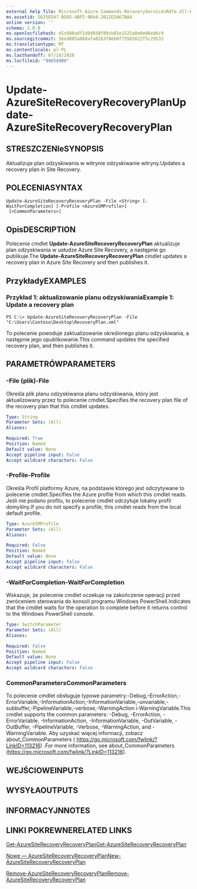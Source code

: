 ```yaml
---
external help file: Microsoft.Azure.Commands.RecoveryServicesRdfe.dll-Help.xml
ms.assetid: 5625ED47-BD85-4BF5-9044-2012E5A67BA4
online version: ''
schema: 2.0.0
ms.openlocfilehash: d1c680adf1d9d850f89cb81e1525a0e0e06eb6c9
ms.sourcegitcommit: 56ed085a868afa8263f8eb0f755b5822f5c29532
ms.translationtype: MT
ms.contentlocale: pl-PL
ms.lasthandoff: 07/18/2020
ms.locfileid: "94054980"
---
```

# <span data-ttu-id="b6291-101">Update-AzureSiteRecoveryRecoveryPlan</span><span class="sxs-lookup"><span data-stu-id="b6291-101">Update-AzureSiteRecoveryRecoveryPlan</span></span>

## <span data-ttu-id="b6291-102">STRESZCZENIe</span><span class="sxs-lookup"><span data-stu-id="b6291-102">SYNOPSIS</span></span>
<span data-ttu-id="b6291-103">Aktualizuje plan odzyskiwania w witrynie odzyskiwanie witryny.</span><span class="sxs-lookup"><span data-stu-id="b6291-103">Updates a recovery plan in Site Recovery.</span></span>

## <span data-ttu-id="b6291-104">POLECENIA</span><span class="sxs-lookup"><span data-stu-id="b6291-104">SYNTAX</span></span>

```
Update-AzureSiteRecoveryRecoveryPlan -File <String> [-WaitForCompletion] [-Profile <AzureSMProfile>]
 [<CommonParameters>]
```

## <span data-ttu-id="b6291-105">Opis</span><span class="sxs-lookup"><span data-stu-id="b6291-105">DESCRIPTION</span></span>
<span data-ttu-id="b6291-106">Polecenie cmdlet **Update-AzureSiteRecoveryRecoveryPlan** aktualizuje plan odzyskiwania w usłudze Azure Site Recovery, a następnie go publikuje.</span><span class="sxs-lookup"><span data-stu-id="b6291-106">The **Update-AzureSiteRecoveryRecoveryPlan** cmdlet updates a recovery plan in Azure Site Recovery and then publishes it.</span></span>

## <span data-ttu-id="b6291-107">Przykłady</span><span class="sxs-lookup"><span data-stu-id="b6291-107">EXAMPLES</span></span>

### <span data-ttu-id="b6291-108">Przykład 1: aktualizowanie planu odzyskiwania</span><span class="sxs-lookup"><span data-stu-id="b6291-108">Example 1: Update a recovery plan</span></span>
```
PS C:\> Update-AzureSiteRecoveryRecoveryPlan -File "C:\Users\Contoso\Desktop\RecoveryPlan.xml"
```

<span data-ttu-id="b6291-109">To polecenie powoduje zaktualizowanie określonego planu odzyskiwania, a następnie jego opublikowanie.</span><span class="sxs-lookup"><span data-stu-id="b6291-109">This command updates the specified recovery plan, and then publishes it.</span></span>

## <span data-ttu-id="b6291-110">PARAMETRÓW</span><span class="sxs-lookup"><span data-stu-id="b6291-110">PARAMETERS</span></span>

### <span data-ttu-id="b6291-111">-File (plik)</span><span class="sxs-lookup"><span data-stu-id="b6291-111">-File</span></span>
<span data-ttu-id="b6291-112">Określa plik planu odzyskiwania planu odzyskiwania, który jest aktualizowany przez to polecenie cmdlet.</span><span class="sxs-lookup"><span data-stu-id="b6291-112">Specifies the recovery plan file of the recovery plan that this cmdlet updates.</span></span>

```yaml
Type: String
Parameter Sets: (All)
Aliases: 

Required: True
Position: Named
Default value: None
Accept pipeline input: False
Accept wildcard characters: False
```

### <span data-ttu-id="b6291-113">-Profile</span><span class="sxs-lookup"><span data-stu-id="b6291-113">-Profile</span></span>
<span data-ttu-id="b6291-114">Określa Profil platformy Azure, na podstawie którego jest odczytywane to polecenie cmdlet.</span><span class="sxs-lookup"><span data-stu-id="b6291-114">Specifies the Azure profile from which this cmdlet reads.</span></span>
<span data-ttu-id="b6291-115">Jeśli nie podano profilu, to polecenie cmdlet odczytuje lokalny profil domyślny.</span><span class="sxs-lookup"><span data-stu-id="b6291-115">If you do not specify a profile, this cmdlet reads from the local default profile.</span></span>

```yaml
Type: AzureSMProfile
Parameter Sets: (All)
Aliases: 

Required: False
Position: Named
Default value: None
Accept pipeline input: False
Accept wildcard characters: False
```

### <span data-ttu-id="b6291-116">-WaitForCompletion</span><span class="sxs-lookup"><span data-stu-id="b6291-116">-WaitForCompletion</span></span>
<span data-ttu-id="b6291-117">Wskazuje, że polecenie cmdlet oczekuje na zakończenie operacji przed zwróceniem sterowania do konsoli programu Windows PowerShell.</span><span class="sxs-lookup"><span data-stu-id="b6291-117">Indicates that the cmdlet waits for the operation to complete before it returns control to the Windows PowerShell console.</span></span>

```yaml
Type: SwitchParameter
Parameter Sets: (All)
Aliases: 

Required: False
Position: Named
Default value: None
Accept pipeline input: False
Accept wildcard characters: False
```

### <span data-ttu-id="b6291-118">CommonParameters</span><span class="sxs-lookup"><span data-stu-id="b6291-118">CommonParameters</span></span>
<span data-ttu-id="b6291-119">To polecenie cmdlet obsługuje typowe parametry:-Debug,-ErrorAction,-ErrorVariable,-InformationAction,-InformationVariable,-unvariable,-subbuffer,-PipelineVariable,-verbose,-WarningAction i-WarningVariable.</span><span class="sxs-lookup"><span data-stu-id="b6291-119">This cmdlet supports the common parameters: -Debug, -ErrorAction, -ErrorVariable, -InformationAction, -InformationVariable, -OutVariable, -OutBuffer, -PipelineVariable, -Verbose, -WarningAction, and -WarningVariable.</span></span> <span data-ttu-id="b6291-120">Aby uzyskać więcej informacji, zobacz about_CommonParameters ( https://go.microsoft.com/fwlink/?LinkID=113216) .</span><span class="sxs-lookup"><span data-stu-id="b6291-120">For more information, see about_CommonParameters (https://go.microsoft.com/fwlink/?LinkID=113216).</span></span>

## <span data-ttu-id="b6291-121">WEJŚCIOWE</span><span class="sxs-lookup"><span data-stu-id="b6291-121">INPUTS</span></span>

## <span data-ttu-id="b6291-122">WYSYŁA</span><span class="sxs-lookup"><span data-stu-id="b6291-122">OUTPUTS</span></span>

## <span data-ttu-id="b6291-123">INFORMACYJN</span><span class="sxs-lookup"><span data-stu-id="b6291-123">NOTES</span></span>

## <span data-ttu-id="b6291-124">LINKI POKREWNE</span><span class="sxs-lookup"><span data-stu-id="b6291-124">RELATED LINKS</span></span>

[<span data-ttu-id="b6291-125">Get-AzureSiteRecoveryRecoveryPlan</span><span class="sxs-lookup"><span data-stu-id="b6291-125">Get-AzureSiteRecoveryRecoveryPlan</span></span>](./Get-AzureSiteRecoveryRecoveryPlan.md)

[<span data-ttu-id="b6291-126">Nowe — AzureSiteRecoveryRecoveryPlan</span><span class="sxs-lookup"><span data-stu-id="b6291-126">New-AzureSiteRecoveryRecoveryPlan</span></span>](./New-AzureSiteRecoveryRecoveryPlan.md)

[<span data-ttu-id="b6291-127">Remove-AzureSiteRecoveryRecoveryPlan</span><span class="sxs-lookup"><span data-stu-id="b6291-127">Remove-AzureSiteRecoveryRecoveryPlan</span></span>](./Remove-AzureSiteRecoveryRecoveryPlan.md)


